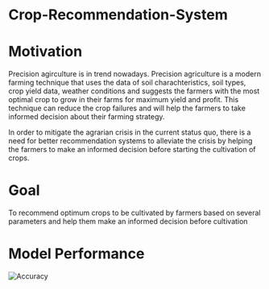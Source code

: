
# Crop-Recommendation-System
# Motivation
Precision agirculture is in trend nowadays. Precision agriculture is a modern farming technique that uses the data of soil charachteristics, soil types, crop yield data, weather conditions and suggests the farmers with the most optimal crop to grow in their farms for maximum yield and profit. This technique can reduce the crop failures and will help the farmers to take informed decision about their farming strategy.

In order to mitigate the agrarian crisis in the current status quo, there is a need for better recommendation systems to alleviate the crisis by helping the farmers to make an informed decision before starting the cultivation of crops.


# Goal
To recommend optimum crops to be cultivated by farmers based on several parameters and help them make an informed decision before cultivation

# Model Performance

![Accuracy](https://user-images.githubusercontent.com/77492330/161276381-c5a7e495-08d7-4e75-bf03-eab0e328b3f9.png)

